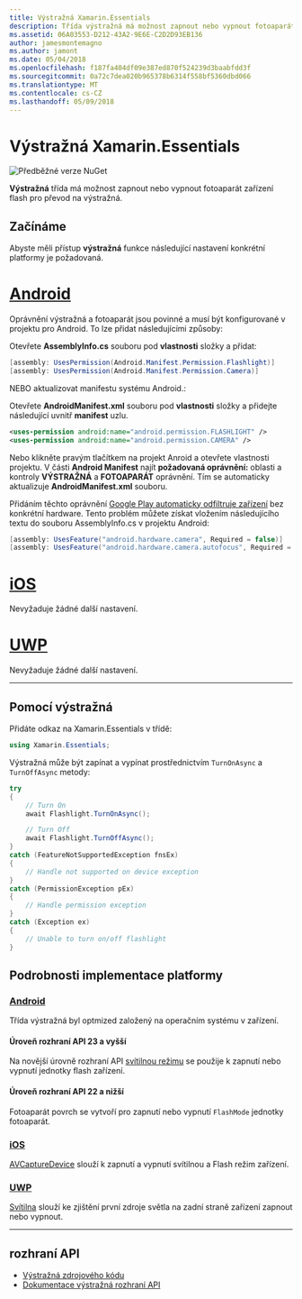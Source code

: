 ```yaml
---
title: Výstražná Xamarin.Essentials
description: Třída výstražná má možnost zapnout nebo vypnout fotoaparát zařízení flash pro převod na výstražná.
ms.assetid: 06A03553-D212-43A2-9E6E-C2D2D93EB136
author: jamesmontemagno
ms.author: jamont
ms.date: 05/04/2018
ms.openlocfilehash: f187fa404df09e387ed870f524239d3baabfdd3f
ms.sourcegitcommit: 0a72c7dea020b965378b6314f558bf5360dbd066
ms.translationtype: MT
ms.contentlocale: cs-CZ
ms.lasthandoff: 05/09/2018
---
```

# <a name="xamarinessentials-flashlight"></a>Výstražná Xamarin.Essentials

![Předběžné verze NuGet](~/media/shared/pre-release.png)

**Výstražná** třída má možnost zapnout nebo vypnout fotoaparát zařízení flash pro převod na výstražná.

## <a name="getting-started"></a>Začínáme

Abyste měli přístup **výstražná** funkce následující nastavení konkrétní platformy je požadovaná.

# <a name="androidtabandroid"></a>[Android](#tab/android)

Oprávnění výstražná a fotoaparát jsou povinné a musí být konfigurované v projektu pro Android. To lze přidat následujícími způsoby:

Otevřete **AssemblyInfo.cs** souboru pod **vlastnosti** složky a přidat:

```csharp
[assembly: UsesPermission(Android.Manifest.Permission.Flashlight)]
[assembly: UsesPermission(Android.Manifest.Permission.Camera)]
```

NEBO aktualizovat manifestu systému Android.:

Otevřete **AndroidManifest.xml** souboru pod **vlastnosti** složky a přidejte následující uvnitř **manifest** uzlu.

```xml
<uses-permission android:name="android.permission.FLASHLIGHT" />
<uses-permission android:name="android.permission.CAMERA" />
```

Nebo klikněte pravým tlačítkem na projekt Anroid a otevřete vlastnosti projektu. V části **Android Manifest** najít **požadovaná oprávnění:** oblasti a kontroly **VÝSTRAŽNÁ** a **FOTOAPARÁT** oprávnění. Tím se automaticky aktualizuje **AndroidManifest.xml** souboru.

Přidáním těchto oprávnění [Google Play automaticky odfiltruje zařízení](http://developer.android.com/guide/topics/manifest/uses-feature-element.html#permissions-features) bez konkrétní hardware. Tento problém můžete získat vložením následujícího textu do souboru AssemblyInfo.cs v projektu Android:

```csharp
[assembly: UsesFeature("android.hardware.camera", Required = false)]
[assembly: UsesFeature("android.hardware.camera.autofocus", Required = false)]
```

# <a name="iostabios"></a>[iOS](#tab/ios)

Nevyžaduje žádné další nastavení.

# <a name="uwptabuwp"></a>[UWP](#tab/uwp)

Nevyžaduje žádné další nastavení.

-----

## <a name="using-flashlight"></a>Pomocí výstražná

Přidáte odkaz na Xamarin.Essentials v třídě:

```csharp
using Xamarin.Essentials;
```

Výstražná může být zapínat a vypínat prostřednictvím `TurnOnAsync` a `TurnOffAsync` metody:

```csharp
try
{
    // Turn On
    await Flashlight.TurnOnAsync();

    // Turn Off
    await Flashlight.TurnOffAsync();
}
catch (FeatureNotSupportedException fnsEx)
{
    // Handle not supported on device exception
}
catch (PermissionException pEx)
{
    // Handle permission exception
}
catch (Exception ex)
{
    // Unable to turn on/off flashlight
}
```

## <a name="platform-implementation-specifics"></a>Podrobnosti implementace platformy

### <a name="androidtabandroid-specifics"></a>[Android](#tab/android-specifics)

Třída výstražná byl optmized založený na operačním systému v zařízení.

#### <a name="api-level-23-and-higher"></a>Úroveň rozhraní API 23 a vyšší

Na novější úrovně rozhraní API [svítilnou režimu](https://developer.android.com/reference/android/hardware/camera2/CameraManager.html#setTorchMode) se použije k zapnutí nebo vypnutí jednotky flash zařízení.

#### <a name="api-level-22-and-lower"></a>Úroveň rozhraní API 22 a nižší

Fotoaparát povrch se vytvoří pro zapnutí nebo vypnutí `FlashMode` jednotky fotoaparát. 

### <a name="iostabios-specifics"></a>[iOS](#tab/ios-specifics)

[AVCaptureDevice](https://developer.xamarin.com/api/type/AVFoundation.AVCaptureDevice/) slouží k zapnutí a vypnutí svítilnou a Flash režim zařízení.

### <a name="uwptabuwp-specifics"></a>[UWP](#tab/uwp-specifics)

[Svítilna](https://docs.microsoft.com/en-us/uwp/api/windows.devices.lights.lamp) slouží ke zjištění první zdroje světla na zadní straně zařízení zapnout nebo vypnout.

-----

## <a name="api"></a>rozhraní API

- [Výstražná zdrojového kódu](https://github.com/xamarin/Essentials/tree/master/Essentials/Flashlight)
- [Dokumentace výstražná rozhraní API](xref:Xamarin.Essentials.Flashlight)
